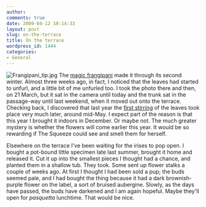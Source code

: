 ```yaml
---
author:
comments: true
date: 2009-04-12 10:14:33
layout: post
slug: on-the-terrace
title: On the terrace
wordpress_id: 1444
categories:
- General
---
```


![Frangipani_tip.jpg](/uploads/2009/04/frangipani-tip.jpg) The [magic frangipani](http://jeremycherfas.net/2008/06/27/impatience-rewarded-too/) made it through its second winter. Almost three weeks ago, in fact, I noticed that the leaves had started to unfurl, and a little bit of me unfurled too. I took the photo there and then, on 21 March, but it sat in the camera until today and the trunk sat in the passage-way until last weekend, when it moved out onto the terrace. Checking back, I discovered that last year the [first stirring](http://jeremycherfas.net/2008/05/16/patience-rewarded/) of the leaves took place very much later, around mid-May. I expect part of the reason is that this year I brought it indoors in December. Or maybe not. The much greater mystery is whether the flowers will come earlier this year. It would be so rewarding if The Squeeze could see and smell them for herself.

Elsewhere on the terrace I've been waiting for the irises to pop open. I bought a pot-bound little specimen late last summer, brought it home and released it. Cut it up into the smallest pieces I thought had a chance, and planted them in a shallow tub. They took. Some sent up flower stalks a couple of weeks ago. At first I thought I had been sold a pup; the buds seemed pale, and I had bought the thing because it had a dark brownish-purple flower on the label, a sort of bruised aubergine. Slowly, as the days have passed, the buds have darkened and I am again hopeful. Maybe they'll open for _pasquetta_ lunchtime. That would be nice.

